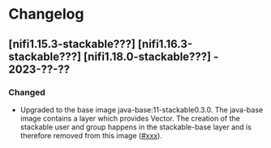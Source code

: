 # Changelog

## [nifi1.15.3-stackable???] [nifi1.16.3-stackable???] [nifi1.18.0-stackable???] - 2023-??-??

### Changed

- Upgraded to the base image java-base:11-stackable0.3.0. The java-base image
  contains a layer which provides Vector. The creation of the stackable user
  and group happens in the stackable-base layer and is therefore removed from
  this image ([#xxx]).

[#xxx]: https://github.com/stackabletech/docker-images/pull/xxx
